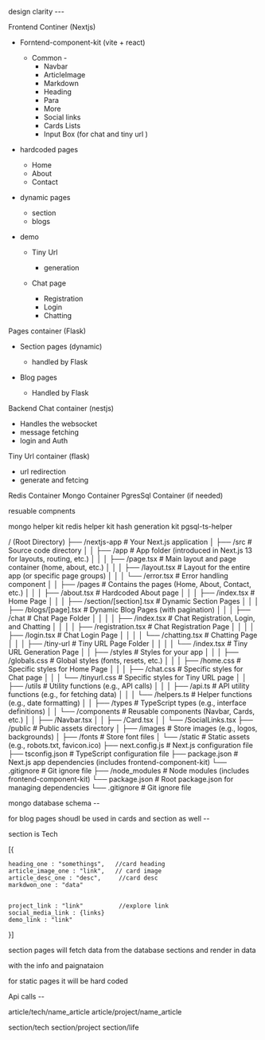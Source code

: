 design clarity --- 


Frontend Continer (Nextjs)
 - Forntend-component-kit (vite + react)

 	- Common - 
	 	- Navbar 
	 	- ArticleImage
	 	- Markdown
	 	- Heading 
	 	- Para
	 	- More 
	 	- Social links
	 	- Cards Lists
	 	- Input Box (for chat and tiny url )


 - hardcoded pages
	 - Home 
	 - About 
	 - Contact

 - dynamic pages
	 - section
	 - blogs
 
 - demo
	 - Tiny Url 
		 - generation 

	 - Chat page
		 - Registration 
		 - Login 
		 - Chatting


Pages container (Flask)
- Section pages (dynamic)
	- handled by Flask

- Blog pages 
	- Handled by Flask 


Backend Chat container  (nestjs)
- Handles the websocket 
- message fetching 
- login and Auth 


Tiny Url container (flask)
- url redirection 
- generate and fetcing 


Redis Container 
Mongo Container 
PgresSql Container (if needed)



resuable compnents 

mongo helper kit 
redis helper kit 
hash generation kit 
pgsql-ts-helper






/ (Root Directory)
├── /nextjs-app                     # Your Next.js application
│   ├── /src                        # Source code directory
│   │   ├── /app                    # App folder (introduced in Next.js 13 for layouts, routing, etc.)
│   │   │   ├── /page.tsx           # Main layout and page container (home, about, etc.)
│   │   │   ├── /layout.tsx         # Layout for the entire app (or specific page groups)
│   │   │   └── /error.tsx          # Error handling component
│   │   ├── /pages                  # Contains the pages (Home, About, Contact, etc.)
│   │   │   ├── /about.tsx          # Hardcoded About page
│   │   │   ├── /index.tsx          # Home Page
│   │   │   ├── /section/[section].tsx  # Dynamic Section Pages
│   │   │   ├── /blogs/[page].tsx   # Dynamic Blog Pages (with pagination)
│   │   │   ├── /chat               # Chat Page Folder
│   │   │   │   ├── /index.tsx      # Chat Registration, Login, and Chatting
│   │   │   │   ├── /registration.tsx   # Chat Registration Page
│   │   │   │   ├── /login.tsx      # Chat Login Page
│   │   │   │   └── /chatting.tsx   # Chatting Page
│   │   │   ├── /tiny-url           # Tiny URL Page Folder
│   │   │   │   └── /index.tsx      # Tiny URL Generation Page
│   │   ├── /styles                 # Styles for your app
│   │   │   ├── /globals.css        # Global styles (fonts, resets, etc.)
│   │   │   ├── /home.css           # Specific styles for Home Page
│   │   │   ├── /chat.css           # Specific styles for Chat page
│   │   │   └── /tinyurl.css        # Specific styles for Tiny URL page
│   │   ├── /utils                  # Utility functions (e.g., API calls)
│   │   │   ├── /api.ts             # API utility functions (e.g., for fetching data)
│   │   │   └── /helpers.ts         # Helper functions (e.g., date formatting)
│   │   ├── /types                  # TypeScript types (e.g., interface definitions)
│   │   └── /components             # Reusable components (Navbar, Cards, etc.)
│   │       ├── /Navbar.tsx
│   │       ├── /Card.tsx
│   │       └── /SocialLinks.tsx
├── /public                         # Public assets directory
│   ├── /images                     # Store images (e.g., logos, backgrounds)
│   ├── /fonts                      # Store font files
│   └── /static                     # Static assets (e.g., robots.txt, favicon.ico)
├── next.config.js                  # Next.js configuration file
├── tsconfig.json                   # TypeScript configuration file
├── package.json                    # Next.js app dependencies (includes frontend-component-kit)
└── .gitignore                      # Git ignore file
├── /node_modules                   # Node modules (includes frontend-component-kit)
└── package.json                    # Root package.json for managing dependencies
└── .gitignore                      # Git ignore file







mongo database schema -- 


for blog pages shoudl be used in cards and section as well -- 

section is Tech 

[{
	
	heading_one : "somethings",   //card heading
	article_image_one : "link",   // card image
	article_desc_one : "desc",     //card desc
	markdwon_one : "data"


	project_link : "link"          //explore link
	social_media_link : {links}
	demo_link : "link"

}]





section pages will fetch data from the database sections and render in data 

with the info and paignataion 

for static pages it will be hard coded 


Api calls -- 

article/tech/name_article 
article/project/name_article

section/tech 
section/project
section/life




